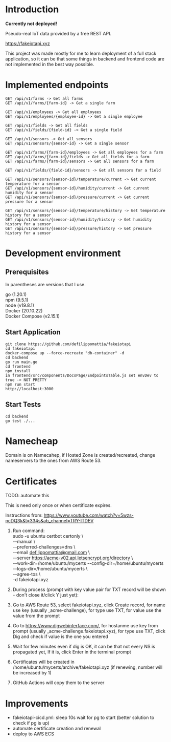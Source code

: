 # Introduction

**Currently not deployed!**

Pseudo-real IoT data provided by a free REST API.

https://fakeiotapi.xyz

This project was made mostly for me to learn deployment of a full stack application, so it can be that
some things in backend and frontend code are not implemented in the best way possible.

# Implemented endpoints

```
GET /api/v1/farms -> Get all farms
GET /api/v1/farms/{farm-id} -> Get a single farm

GET /api/v1/employees -> Get all employees
GET /api/v1/employees/{employee-id} -> Get a single employee

GET /api/v1/fields -> Get all fields
GET /api/v1/fields/{field-id} -> Get a single field

GET /api/v1/sensors -> Get all sensors
GET /api/v1/sensors/{sensor-id} -> Get a single sensor

GET /api/v1/farms/{farm-id}/employees -> Get all employees for a farm
GET /api/v1/farms/{farm-id}/fields -> Get all fields for a farm
GET /api/v1/farms/{farm-id}/sensors -> Get all sensors for a farm

GET /api/v1/fields/{field-id}/sensors -> Get all sensors for a field

GET /api/v1/sensors/{sensor-id}/temperature/current -> Get current temperature for a sensor
GET /api/v1/sensors/{sensor-id}/humidity/current -> Get current humidity for a sensor
GET /api/v1/sensors/{sensor-id}/pressure/current -> Get current pressure for a sensor

GET /api/v1/sensors/{sensor-id}/temperature/history -> Get temperature history for a sensor
GET /api/v1/sensors/{sensor-id}/humidity/history -> Get humidity history for a sensor
GET /api/v1/sensors/{sensor-id}/pressure/history -> Get pressure history for a sensor
```

# Development environment

## Prerequisites

In parentheses are versions that I use.

go (1.20.1)  
npm (9.5.1)  
node (v19.8.1)  
Docker (20.10.22)  
Docker Compose (v2.15.1)

## Start Application

`git clone https://github.com/defilippomattia/fakeiotapi`  
`cd fakeiotapi`  
`docker-compose up --force-recreate "db-container" -d`  
`cd backend`  
`go run main.go`  
`cd frontend`  
`npm install`  
`in frontend/src/components/DocsPage/EndpointsTable.js set envDev to true -> NOT PRETTY`  
`npm run start`  
`http://localhost:3000`

## Start Tests

`cd backend`  
`go test ./...`

# Namecheap

Domain is on Namecahep, if Hosted Zone is created/recreated, change nameservers to the ones from AWS Route 53.

# Certificates

TODO: automate this

This is need only once or when certificate expires.

Instructions from: https://www.youtube.com/watch?v=5wzs-pcDQ3k&t=334s&ab_channel=TRY-ITDEV

1. Run command:  
   sudo -u ubuntu certbot certonly \  
    --manual \\  
    --preferred-challenges=dns \\  
    --email defilippomattia@gmail.com \\  
    --server https://acme-v02.api.letsencrypt.org/directory \\  
    --work-dir=/home/ubuntu/mycerts --config-dir=/home/ubuntu/mycerts --logs-dir=/home/ubuntu/mycerts \\  
    --agree-tos \\  
    -d fakeiotapi.xyz

2. During process (prompt with key value pair for TXT record will be shown - don't close it/click Y just yet):
3. Go to AWS Route 53, select fakeiotapi.xyz, click Create record, for name use key (usually \_acme-challenge), for type use TXT, for value use the value from the prompt
4. Go to https://www.digwebinterface.com/, for hostanme use key from prompt (usually \_acme-challenge.fakeiotapi.xyz), for type use TXT, click Dig and check if value is the one you entered
5. Wait for few minutes even if dig is OK, it can be that not every NS is propagated yet, If it is, click Enter in the terminal prompt
6. Certificates will be created in /home/ubuntu/mycerts/archive/fakeiotapi.xyz (if renewing, number will be increased by 1)
7. GitHub Actions will copy them to the server

# Improvements

- fakeiotapi-cicd.yml: sleep 10s wait for pg to start (better solution to check if pg is up)
- automate certificate creation and renewal
- deploy to AWS ECS
